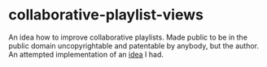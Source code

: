 collaborative-playlist-views
============================

An idea how to improve collaborative playlists. Made public to be in the public domain uncopyrightable and patentable by anybody, but the author.  
An attempted implementation of an [idea](https://docs.google.com/document/d/1lvY537b8gSbE4n9T8fnSjYM9SdPRt8OSx-ljmpWv0Eg) I had.
